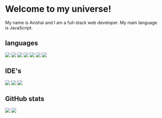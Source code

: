 
# Welcome to my universe!
My name is Avishai and I am a full-stack web developer. My main language is JavaScript.

## languages
![](https://img.shields.io/badge/Code-JavaScript-informational?style=for-the-badge&logo=javascript&logoColor=white&color=F7E018)
![](https://img.shields.io/badge/Code-go-informational?style=for-the-badge&logo=go&logoColor=white&color=71C3D4)
![](https://img.shields.io/badge/Code-python-informational?style=for-the-badge&logo=python&logoColor=white&color=336D9A)
![](https://img.shields.io/badge/Code-nodejs-informational?style=for-the-badge&logo=node.js&logoColor=white&color=23B45D)
![](https://img.shields.io/badge/Code-html-informational?style=for-the-badge&logo=html&logoColor=white&color=D84924)
![](https://img.shields.io/badge/Code-css-informational?style=for-the-badge&logo=css&logoColor=white&color=006AB1)
![](https://img.shields.io/badge/Code-java-informational?style=for-the-badge&logo=java&logoColor=white&color=E11E23)

## IDE's
![](https://img.shields.io/badge/IDE-vscode-informational?style=for-the-badge&logo=visual-studio-code&logoColor=white)
![](https://img.shields.io/badge/IDE-pycharm-informational?style=for-the-badge&logo=pycharm&logoColor=white&color=20CD86)
![](https://img.shields.io/badge/IDE-intellij-informational?style=for-the-badge&logo=intellij-IDEA&logoColor=white&color=E33464)

## GitHub stats
![](https://github-readme-stats.vercel.app/api?username=avishaiDV&show_icons=true&theme=vue-dark)
![](https://github-readme-stats.vercel.app/api/top-langs/?username=avishaiDV&layout=compact&langs_count=8&theme=vue-dark)
